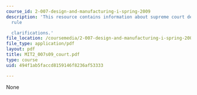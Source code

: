 ```yaml
---
course_id: 2-007-design-and-manufacturing-i-spring-2009
description: 'This resource contains information about supreme court decisions and
  rule

  clarifications.'
file_location: /coursemedia/2-007-design-and-manufacturing-i-spring-2009/494f1ab5faccd8159146f8236af53333_MIT2_007s09_court.pdf
file_type: application/pdf
layout: pdf
title: MIT2_007s09_court.pdf
type: course
uid: 494f1ab5faccd8159146f8236af53333

---
```

None